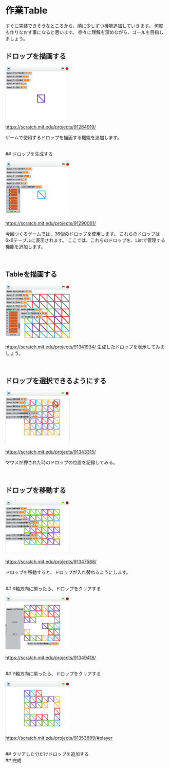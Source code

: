 # 作業Table
すぐに実装できそうなところから、順に少しずつ機能追加していきます。
何度も作りなおす事になると思います。
徐々に理解を深めながら、ゴールを目指しましょう。


## ドロップを描画する
![](c1.png)

https://scratch.mit.edu/projects/91284919/

ゲームで使用するドロップを描画する機能を追加します。

<br>
## ドロップを生成する

![](c2.png)

https://scratch.mit.edu/projects/91290061/

今回つくるゲームでは、36個のドロップを使用します。
これらのドロップは6x6テーブルに表示されます。
ここでは、これらのドロップを、Listで管理する機能を追加します。

<br>

## Tableを描画する
![](c3.png)

https://scratch.mit.edu/projects/91341934/
生成したドロップを表示してみましょう。

<br>

## ドロップを選択できるようにする

![](c4.png)

https://scratch.mit.edu/projects/91343315/

マウスが押された時のドロップの位置を記録してみる。

<br>

## ドロップを移動する
![](c5.png)

https://scratch.mit.edu/projects/91347588/

ドロップを移動すると、ドロップが入れ替わるようにします。

<br>
## X軸方向に揃ったら、ドロップをクリアする

![](c6.png)

https://scratch.mit.edu/projects/91349418/

<br>
## Y軸方向に揃ったら、ドロップをクリアする

![](c7.png)
https://scratch.mit.edu/projects/91353699/#player

<br>
## クリアした分だけドロップを追加する
<br>
## 完成
<br>